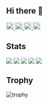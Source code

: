 ## Hi there 👋

<p align="left">
  <a href="https://github.com/kohei-financier">
    <img height="20" src="https://komarev.com/ghpvc/?username=kohei-financier" />
  </a>
  <a href="https://github.com/kohei-financier">
    <img height="20" src="https://img.shields.io/github/followers/kohei-financier?label=follow&logo=github&style=flat" />
  </a>
  <a href="http://qiita.com/kohei-financier">
    <img height="20" src="https://qiita-badge.apiapi.app/s/kohei_financier/posts.svg" />
  </a>
  <a href="http://qiita.com/kohei-financier">
    <img height="20" src="https://qiita-badge.apiapi.app/s/kohei_financier/contributions.svg" />
  </a>
</p>

## Stats
![](http://github-profile-summary-cards.vercel.app/api/cards/profile-details?username=kohei-financier&theme=apprentice)
![](http://github-profile-summary-cards.vercel.app/api/cards/repos-per-language?username=kohei-financier&theme=apprentice)
![](http://github-profile-summary-cards.vercel.app/api/cards/most-commit-language?username=kohei-financier&theme=apprentice)
![](http://github-profile-summary-cards.vercel.app/api/cards/stats?username=kohei-financier&theme=apprentice)
![](http://github-profile-summary-cards.vercel.app/api/cards/productive-time?username=kohei-financier&theme=apprentice&utcOffset=9)

## Trophy
![trophy](https://github-profile-trophy.vercel.app/?username=kohei-financier&theme=gruvbox)

